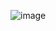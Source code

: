 ![image](https://user-images.githubusercontent.com/69490362/153801831-cc14df50-370c-4e83-8118-5656bda138cf.png)

